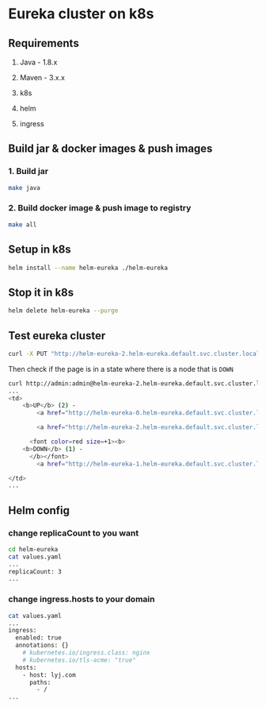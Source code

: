 # Eureka cluster on k8s

## Requirements
1. Java - 1.8.x

2. Maven - 3.x.x  

3. k8s  

4. helm  

5. ingress

## Build jar & docker images & push images

### 1. Build jar
```bash
make java
```
### 2. Build docker image & push image to registry
```bash
make all
```

## Setup in k8s
```bash
helm install --name helm-eureka ./helm-eureka
```

## Stop it in k8s
```bash
helm delete helm-eureka --purge
```

## Test eureka cluster
```bash
curl -X PUT "http://helm-eureka-2.helm-eureka.default.svc.cluster.local:8761/eureka/apps/HELM-EUREKA/helm-eureka:helm-eureka-1.helm-eureka.default.svc.cluster.local:8761/status?value=UP" -uadmin:admin
```
Then check if the page is in a state where there is a node that is `DOWN`

```bash
curl http://admin:admin@helm-eureka-2.helm-eureka.default.svc.cluster.local:8761
...
<td>
    <b>UP</b> (2) -
        <a href="http://helm-eureka-0.helm-eureka.default.svc.cluster.local:8761/actuator/info" target="_blank">helm-eureka:helm-eureka-0.helm-eureka.default.svc.cluster.local:8761</a>

        <a href="http://helm-eureka-2.helm-eureka.default.svc.cluster.local:8761/actuator/info" target="_blank">helm-eureka:helm-eureka-2.helm-eureka.default.svc.cluster.local:8761</a>

      <font color=red size=+1><b>
    <b>DOWN</b> (1) -
      </b></font>
        <a href="http://helm-eureka-1.helm-eureka.default.svc.cluster.local:8761/actuator/info" target="_blank">helm-eureka:helm-eureka-1.helm-eureka.default.svc.cluster.local:8761</a>

</td>
...
```

## Helm config  
### change replicaCount to you want
```bash
cd helm-eureka
cat values.yaml
...
replicaCount: 3
...
``` 

### change ingress.hosts to your domain
```bash
cat values.yaml
...
ingress:
  enabled: true
  annotations: {}
    # kubernetes.io/ingress.class: nginx
    # kubernetes.io/tls-acme: "true"
  hosts:
    - host: lyj.com
      paths: 
        - /
...
```
